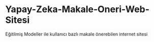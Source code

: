 # Yapay-Zeka-Makale-Oneri-Web-Sitesi
Eğitilmiş Modeller ile kullanıcı bazlı makale önerebilen internet sitesi
